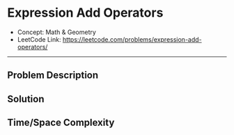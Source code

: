 # Expression Add Operators

- Concept: Math & Geometry
- LeetCode Link: https://leetcode.com/problems/expression-add-operators/

---

## Problem Description

## Solution

## Time/Space Complexity

